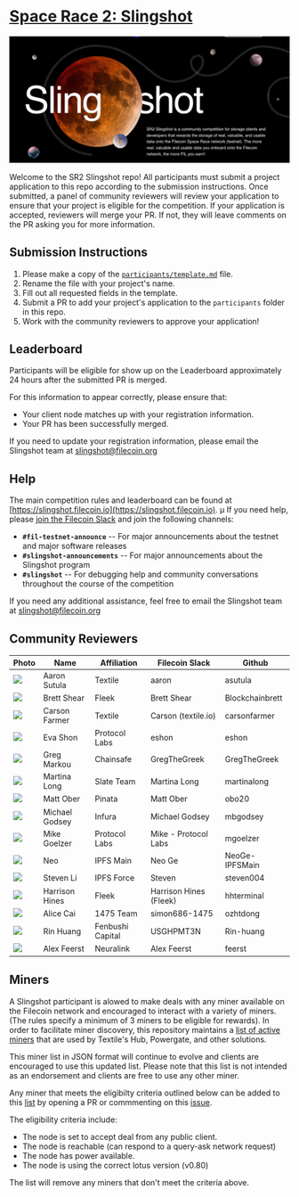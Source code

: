 # [Space Race 2: Slingshot](https://slingshot.filecoin.io)

![Slingshot hero image](./slingshot.png)

Welcome to the SR2 Slingshot repo! All participants must submit a project application to this repo according to the submission instructions. Once submitted, a panel of community reviewers will review your application to ensure that your project is eligible for the competition. If your application is accepted, reviewers will merge your PR. If not, they will leave comments on the PR asking you for more information.

## Submission Instructions

1. Please make a copy of the [`participants/template.md`](./participants/template.md) file.
2. Rename the file with your project's name.
3. Fill out all requested fields in the template.
4. Submit a PR to add your project's application to the `participants` folder in this repo.
5. Work with the community reviewers to approve your application!


## Leaderboard

Participants will be eligible for show up on the Leaderboard approximately 24 hours after the submitted PR is merged.  

For this information to appear correctly, please ensure that:
* Your client node matches up with your registration information.
* Your PR has been successfully merged.

If you need to update your registration information, please email the Slingshot team at slingshot@filecoin.org

## Help

The main competition rules and leaderboard can be found at [https://slingshot.filecoin.io](https://slingshot.filecoin.io).
µ
If you need help, please [join the Filecoin Slack](https://filecoin.io/slack) and join the following channels:
- **`#fil-testnet-announce`** -- For major announcements about the testnet and major software releases
- **`#slingshot-announcements`** -- For major announcements about the Slingshot program
- **`#slingshot`** -- For debugging help and community conversations throughout the course of the competition

If you need any additional assistance, feel free to email the Slingshot team at slingshot@filecoin.org

## Community Reviewers

 
| Photo | Name | Affiliation | Filecoin Slack | Github		   |
|-------|------|-------------|----------------|----------------|
|<img src="https://avatars1.githubusercontent.com/u/528969?s=460&v=4" width="72"> | Aaron Sutula   | Textile       | aaron               | asutula         |
|<img src="https://avatars1.githubusercontent.com/u/43047258?s=460&v=4" width="72"> | Brett Shear    | Fleek         | Brett Shear         | Blockchainbrett |
|<img src="https://avatars0.githubusercontent.com/u/1220613?s=460&v=4" width="72"> | Carson Farmer  | Textile       | Carson (textile.io) | carsonfarmer    |
|<img src="https://avatars1.githubusercontent.com/u/1017762?s=460&v=4" width="72"> | Eva Shon       | Protocol Labs | eshon               | eshon           |
|<img src="https://avatars0.githubusercontent.com/u/16929357?s=460&v=4" width="72"> |Greg Markou    | Chainsafe     | GregTheGreek        | GregTheGreek    |
|<img src="https://avatars2.githubusercontent.com/u/33686587?s=460&v=4" width="72"> | Martina  Long  | Slate Team    | Martina Long        | martinalong     |
|<img src="https://avatars1.githubusercontent.com/u/7811297?s=460&v=4" width="72"> | Matt Ober      | Pinata        | Matt Ober           | obo20           |
|<img src="https://avatars2.githubusercontent.com/u/7520045?s=460&v=4" width="72"> | Michael Godsey | Infura        | Michael Godsey      | mbgodsey        |
|<img src="https://avatars3.githubusercontent.com/u/225111?s=460&v=4" width="72"> | Mike Goelzer   | Protocol Labs | Mike - Protocol Labs | mgoelzer        |
|<img src="https://avatars0.githubusercontent.com/u/47671066?s=460&v=4" width="72"> | Neo            | IPFS Main     | Neo Ge              | NeoGe-IPFSMain  |
|<img src="https://avatars2.githubusercontent.com/u/10411723?s=460&v=4" width="72"> |Steven Li   | IPFS Force     | Steven        | steven004 |
|<img src="https://avatars1.githubusercontent.com/u/69976222?s=400&v=4" width="72"> |Harrison Hines    | Fleek     | Harrison Hines (Fleek) | hhterminal |  
|<img src="https://avatars1.githubusercontent.com/u/69976222?s=400&v=4" width="72"> |Alice Cai | 1475 Team | simon686-1475 | ozhtdong |
|<img src="https://avatars2.githubusercontent.com/u/72719649?s=460&v=4" width="72"> |Rin Huang | Fenbushi Capital | USGHPMT3N | Rin-huang | 
|<img src="https://avatars0.githubusercontent.com/u/13160878?s=400&v=4" width="72"> |Alex Feerst | Neuralink | Alex Feerst | feerst | 



## Miners

A Slingshot participant is alowed to make deals with any miner available on the Filecoin network and encouraged to interact with a variety of miners. 
(The rules specify a minimum of 3 miners to be eligible for rewards).  In order to facilitate miner discovery, this repository maintains a [list of
active miners](https://github.com/filecoin-project/slingshot/blob/master/miners.json) that are used by Textile's Hub, Powergate, and other solutions.  

This miner list in JSON format will continue to evolve and clients are encouraged to use this updated list.  Please note that this list is not intended as an endorsement and clients are free to use any other miner.

Any miner that meets the eligibilty criteria outlined below can be added to this [list](https://github.com/filecoin-project/slingshot/blob/master/miners.json) by opening a PR or commmenting on this [issue](https://github.com/filecoin-project/slingshot/issues/79).

The eligibility criteria include:
* The node is set to accept deal from any public client.
* The node is reachable (can respond to a query-ask network request)
* The node has power available.
* The node is using the correct lotus version (v0.80)


The list will remove any miners that don't meet the criteria above.
